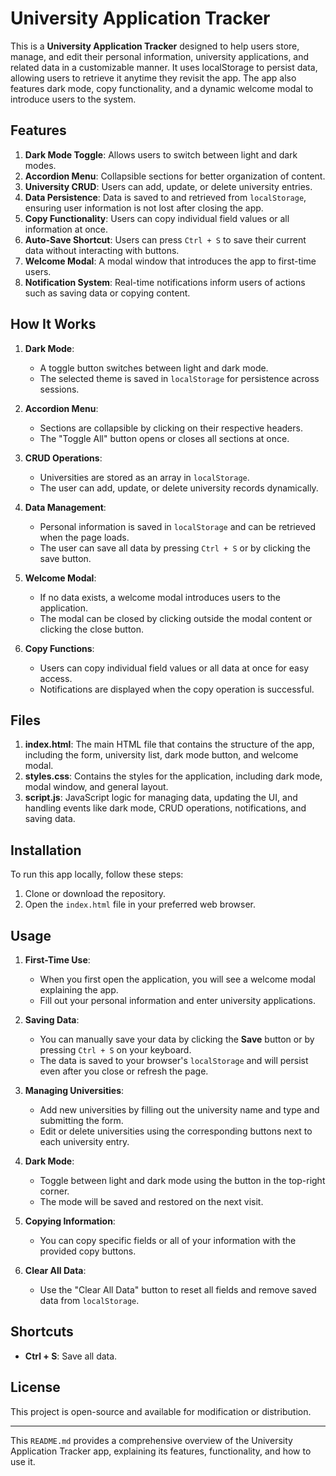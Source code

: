 # University Application Tracker

This is a **University Application Tracker** designed to help users store, manage, and edit their personal information, university applications, and related data in a customizable manner. It uses localStorage to persist data, allowing users to retrieve it anytime they revisit the app. The app also features dark mode, copy functionality, and a dynamic welcome modal to introduce users to the system.

## Features
1. **Dark Mode Toggle**: Allows users to switch between light and dark modes.
2. **Accordion Menu**: Collapsible sections for better organization of content.
3. **University CRUD**: Users can add, update, or delete university entries.
4. **Data Persistence**: Data is saved to and retrieved from `localStorage`, ensuring user information is not lost after closing the app.
5. **Copy Functionality**: Users can copy individual field values or all information at once.
6. **Auto-Save Shortcut**: Users can press `Ctrl + S` to save their current data without interacting with buttons.
7. **Welcome Modal**: A modal window that introduces the app to first-time users.
8. **Notification System**: Real-time notifications inform users of actions such as saving data or copying content.

## How It Works
1. **Dark Mode**:
   - A toggle button switches between light and dark mode.
   - The selected theme is saved in `localStorage` for persistence across sessions.

2. **Accordion Menu**:
   - Sections are collapsible by clicking on their respective headers.
   - The "Toggle All" button opens or closes all sections at once.

3. **CRUD Operations**:
   - Universities are stored as an array in `localStorage`.
   - The user can add, update, or delete university records dynamically.

4. **Data Management**:
   - Personal information is saved in `localStorage` and can be retrieved when the page loads.
   - The user can save all data by pressing `Ctrl + S` or by clicking the save button.

5. **Welcome Modal**:
   - If no data exists, a welcome modal introduces users to the application.
   - The modal can be closed by clicking outside the modal content or clicking the close button.

6. **Copy Functions**:
   - Users can copy individual field values or all data at once for easy access.
   - Notifications are displayed when the copy operation is successful.

## Files
1. **index.html**: The main HTML file that contains the structure of the app, including the form, university list, dark mode button, and welcome modal.
2. **styles.css**: Contains the styles for the application, including dark mode, modal window, and general layout.
3. **script.js**: JavaScript logic for managing data, updating the UI, and handling events like dark mode, CRUD operations, notifications, and saving data.

## Installation
To run this app locally, follow these steps:

1. Clone or download the repository.
2. Open the `index.html` file in your preferred web browser.

## Usage
1. **First-Time Use**:
   - When you first open the application, you will see a welcome modal explaining the app.
   - Fill out your personal information and enter university applications.

2. **Saving Data**:
   - You can manually save your data by clicking the **Save** button or by pressing `Ctrl + S` on your keyboard.
   - The data is saved to your browser's `localStorage` and will persist even after you close or refresh the page.

3. **Managing Universities**:
   - Add new universities by filling out the university name and type and submitting the form.
   - Edit or delete universities using the corresponding buttons next to each university entry.

4. **Dark Mode**:
   - Toggle between light and dark mode using the button in the top-right corner.
   - The mode will be saved and restored on the next visit.

5. **Copying Information**:
   - You can copy specific fields or all of your information with the provided copy buttons.

6. **Clear All Data**:
   - Use the "Clear All Data" button to reset all fields and remove saved data from `localStorage`.

## Shortcuts
- **Ctrl + S**: Save all data.
  
## License
This project is open-source and available for modification or distribution.

---

This `README.md` provides a comprehensive overview of the University Application Tracker app, explaining its features, functionality, and how to use it.